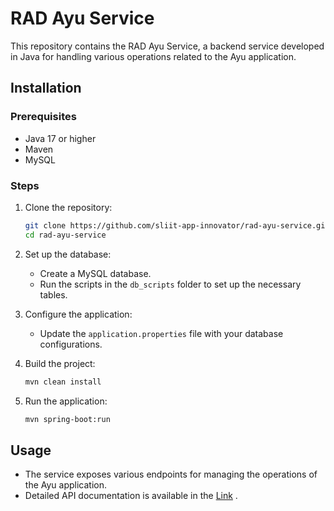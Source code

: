 # RAD Ayu Service

This repository contains the RAD Ayu Service, a backend service developed in Java for handling various operations related to the Ayu application.
 
## Installation

### Prerequisites
- Java 17 or higher
- Maven
- MySQL

### Steps
1. Clone the repository:
    ```bash
    git clone https://github.com/sliit-app-innovator/rad-ayu-service.git
    cd rad-ayu-service
    ```

2. Set up the database:
    - Create a MySQL database.
    - Run the scripts in the `db_scripts` folder to set up the necessary tables.

3. Configure the application:
    - Update the `application.properties` file with your database configurations.

4. Build the project:
    ```bash
    mvn clean install
    ```

5. Run the application:
    ```bash
    mvn spring-boot:run
    ```

## Usage
- The service exposes various endpoints for managing the operations of the Ayu application.
- Detailed API documentation is available in the [Link](http://3.134.58.170:8080/swagger-ui/index.html) .
  